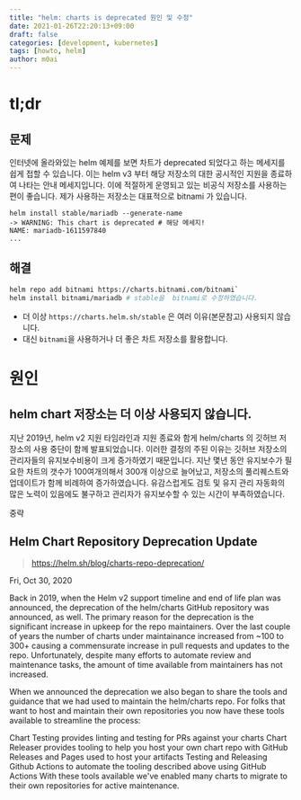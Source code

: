 ```yaml
---
title: "helm: charts is deprecated 원인 및 수정"
date: 2021-01-26T22:20:13+09:00
draft: false
categories: [development, kubernetes]
tags: [howto, helm]
author: m0ai
---
```


# tl;dr
## 문제
인터넷에 올라와있는 helm 예제를 보면 차트가 deprecated 되었다고 하는 메세지를 쉽게 접할 수 있습니다. 이는 helm v3 부터 해당 저장소의 대한 공시적인 지원을 종료하여 나타는 안내 메세지입니다. 이에 적절하게 운영되고 있는 비공식 저장소를 사용하는 편이 좋습니다.
제가 사용하는 저장소는 대표적으로 bitnami 가 있습니다.

```
helm install stable/mariadb --generate-name
-> WARNING: This chart is deprecated # 해당 메세지!
NAME: mariadb-1611597840
...
```

## 해결
```bash
helm repo add bitnami https://charts.bitnami.com/bitnami`
helm install bitnami/mariadb # stable을  bitnami로 수정하였습니다.
```
- 더 이상 `https://charts.helm.sh/stable` 은  여러 이유(본문참고) 사용되지 않습니다.
- 대신 `bitnami`을 사용하거나 더 좋은 차트 저장소를 활용합니다.


# 원인


## helm chart 저장소는 더 이상 사용되지 않습니다.

지난 2019년, helm v2 지원 타임라인과 지원 종료와 함게 helm/charts 의 깃허브 저장소의 사용 중단이 함께 발표되었습니다. 이러한 결정의 주된 이유는 깃허브 저장소의 관리자들의 유지보수비용이 크게 증가하였기 때문입니다.
지난 몇년 동안 유지보수가 필요한 차트의 갯수가 100여개의해서 300개 이상으로 늘어났고, 저장소의 풀리퀘스트와 업데이트가 함께 비례하여 증가하였습니다. 유감스럽게도 검토 및 유지 관리 자동화의 많은 노력이 있음에도 불구하고 관리자가 유지보수할 수 있는 시간이 부족하였습니다.


중략


## Helm Chart Repository Deprecation Update

> https://helm.sh/blog/charts-repo-deprecation/

Fri, Oct 30, 2020

Back in 2019, when the Helm v2 support timeline and end of life plan was announced, the deprecation of the helm/charts GitHub repository was announced, as well. The primary reason for the deprecation is the significant increase in upkeep for the repo maintainers. Over the last couple of years the number of charts under maintainance increased from ~100 to 300+ causing a commensurate increase in pull requests and updates to the repo. Unfortunately, despite many efforts to automate review and maintenance tasks, the amount of time available from maintainers has not increased.

When we announced the deprecation we also began to share the tools and guidance that we had used to maintain the helm/charts repo. For folks that want to host and maintain their own repositories you now have these tools available to streamline the process:

Chart Testing provides linting and testing for PRs against your charts
Chart Releaser provides tooling to help you host your own chart repo with GitHub Releases and Pages used to host your artifacts
Testing and Releasing Github Actions to automate the tooling described above using GitHub Actions
With these tools available we've enabled many charts to migrate to their own repositories for active maintenance.
